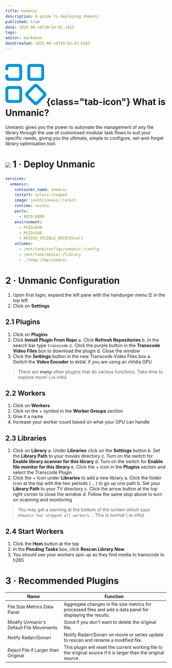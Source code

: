 ```yaml
---
title: Unmanic
description: A guide to deploying Unmanic
published: true
date: 2025-08-14T20:54:01.141Z
tags: 
editor: markdown
dateCreated: 2025-08-14T19:02:47.616Z
---
```


# ![](/unmanic.png){class="tab-icon"} What is Unmanic?

Unmanic gives you the power to automate the management of any file library through the use of customised modular task flows to suit your specific needs, giving you the ultimate, simple to configure, set-and-forget library optimisation tool.

# <img src="/docker.png" class="tab-icon"> 1 · Deploy Unmanic

```yaml
services:
  unmanic:
    container_name: unmanic
    restart: unless-stopped
    image: josh5/unmanic:latest
    runtime: nvidia
    ports:
      - 8870:8888
    environment:
      - PUID=568
      - PGID=568
      - NVIDIA_VISIBLE_DEVICES=all
    volumes:
      - /mnt/tank/configs/unmanic:/config
      - /mnt/tank/media/:/library
      - ./temp:/tmp/unmanic
```

# 2 · Unmanic Configuration
1. Upon first login, expand the left pane with the hamburger menu ☰ in the top left
1. Click on **Settings**

## 2.1 Plugins
1. Click on **Plugins**
1. Click **Install Plugin From Repo**
	a. Click **Refresh Repositories**
	b. In the search bar type `transcode`
	c. Click the purple button in the **Transcode Video Files** box to download the plugin
	d. Close the window
1. Click the **Settings** button in the new Transcode Video Files box
	a. Switch the **Video Encoder** to `NVENC` if you are using an nVidia GPU

> There are **many** other plugins that do various functions. Take time to explore more!
{.is-info}

## 2.2 Workers
1. Click on **Workers**
1. Click on the + symbol in the **Worker Groups** section
1. Give it a name
1. Increase your worker count based on what your GPU can handle


## 2.3 Libraries
1. Click on **Library**
	a. Under **Libraries** click on the **Settings** button
	b. Set the **Library Path** to your movies directory
	c. Turn on the switch for **Enable library scanner for this library**
	d. Turn on the switch for **Enable file monitor for this library**
	e. Click the + icon in the **Plugins** section and select the Transcode Plugin
1. Click the + Icon under **Libraries** to add a new library
	a. Click the folder icon at the top with the two periods ( .. ) to go up one path
 	b. Set your **Library Path** to your TV directory
 	c. Click the arrow button at the top right corner to close the window
	d. Follow the same stop above to turn on scanning and monitoring

> You may get a warning at the bottom of the screen which says `Unmanic has stopped all workers..` This is normal
{.is-info}

## 2.4 Start Workers
1. Click the **Hom** button at the top
1. In the **Pending Tasks** box, click **Rescan Library Now**
1. You should see your workers spin up as they find media to transcode to h265

# 3 · Recommended Plugins

| Name | Function |
|----|-----|
|File Size Metrics Data Panel | Aggregate changes in file size metrics for processed files and add a data panel for displaying the results. |
| Modify Unmanic's Default File Movements | Good if you don't want to delete the original file. |
| Notify Radarr/Sonarr | Notify Radarr/Sonarr on movie or series update to rescan and rename a modified file. |
| Reject File if Larger than Original | This plugin will reset the current working file to the original source if it is larger than the original source. | 


